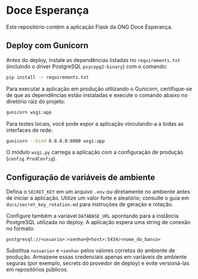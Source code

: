 # Doce Esperança

Este repositório contém a aplicação Flask da ONG Doce Esperança.

## Deploy com Gunicorn

Antes do deploy, instale as dependências listadas no `requirements.txt` (incluindo o
driver PostgreSQL `psycopg2-binary`) com o comando:

```bash
pip install -r requirements.txt
```

Para executar a aplicação em produção utilizando o Gunicorn, certifique-se de que as
dependências estão instaladas e execute o comando abaixo no diretório raiz do projeto:

```bash
gunicorn wsgi:app
```

Para testes locais, você pode expor a aplicação vinculando-a a todas as interfaces de
rede:

```bash
gunicorn --bind 0.0.0.0:8000 wsgi:app
```

O módulo `wsgi.py` carrega a aplicação com a configuração de produção (`config.ProdConfig`).

## Configuração de variáveis de ambiente

Defina o `SECRET_KEY` em um arquivo `.env` ou diretamente no ambiente antes de iniciar a aplicação. Utilize um valor forte e aleatório; consulte o guia em `docs/secret_key_rotation.md` para instruções de geração e rotação.

Configure também a variável `DATABASE_URL` apontando para a instância PostgreSQL utilizada no deploy. A aplicação espera uma string de conexão no formato:

```
postgresql://<usuario>:<senha>@<host>:5434/<nome_do_banco>
```

Substitua `<usuario>` e `<senha>` pelos valores corretos do ambiente de produção. Armazene essas credenciais apenas em variáveis de ambiente seguras (por exemplo, secrets do provedor de deploy) e evite versioná-las em repositórios públicos.
